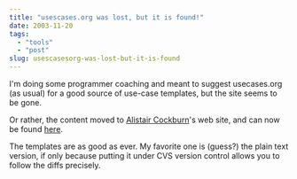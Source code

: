 ```yaml
---
title: "usescases.org was lost, but it is found!"
date: 2003-11-20
tags: 
  - "tools"
  - "post"
slug: usescasesorg-was-lost-but-it-is-found
---
```


I'm doing some programmer coaching and meant to suggest usecases.org (as usual) for a good source of use-case templates, but the site seems to be gone.

Or rather, the content moved to [Alistair Cockburn](http://alistair.cockburn.us/)'s web site, and can now be found [here](http://alistair.cockburn.us/usecases/usecases.html).

The templates are as good as ever. My favorite one is (guess?) the plain text version, if only because putting it under CVS version control allows you to follow the diffs precisely.
